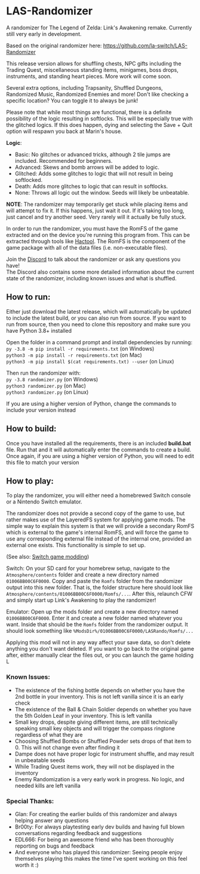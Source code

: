 # LAS-Randomizer
A randomizer for The Legend of Zelda: Link's Awakening remake. Currently still very early in development.

Based on the original randomizer here: https://github.com/la-switch/LAS-Randomizer

This release version allows for shuffling chests, NPC gifts including the Trading Quest, miscellaneous standing items, minigames, boss drops, instruments, and standing heart pieces. More work will come soon.

Several extra options, including Trapsanity, Shuffled Dungeons, Randomized Music, Randomized Enemies and more! Don't like checking a specific location? You can toggle it to always be junk!

Please note that while most things are functional, there is a definite possibility of the logic resulting in softlocks. This will be especially true with the glitched logics. If this does happen, dying and selecting the Save + Quit option will respawn you back at Marin's house.

**Logic**:
- Basic: No glitches or advanced tricks, although 2 tile jumps are included. Recommended for beginners.
- Advanced: Skews and bomb arrows will be added to logic.
- Glitched: Adds some glitches to logic that will not result in being softlocked.
- Death: Adds more glitches to logic that can result in softlocks.
- None: Throws all logic out the window. Seeds will likely be unbeatable.

**NOTE**: The randomizer may temporarily get stuck while placing items and will attempt to fix it. If this happens, just wait it out. If it's taking too long, just cancel and try another seed. Very rarely will it actually be fully stuck.

In order to run the randomizer, you must have the RomFS of the game extracted and on the device you're running this program from. This can be extracted through tools like [Hactool](https://github.com/SciresM/hactool). The RomFS is the component of the game package with all of the data files (i.e. non-executable files).

Join the [Discord](https://discord.com/invite/rfBSCUfzj8) to talk about the randomizer or ask any questions you have!  
The Discord also contains some more detailed information about the current state of the randomizer, including known issues and what is shuffled.

## How to run:

Either just download the latest release, which will automatically be updated to include the latest build, or you can also run from source.
If you want to run from source, then you need to clone this repository and make sure you have Python 3.8+ installed

Open the folder in a command prompt and install dependencies by running:  
`py -3.8 -m pip install -r requirements.txt` (on Windows)  
`python3 -m pip install -r requirements.txt` (on Mac)  
`python3 -m pip install $(cat requirements.txt) --user` (on Linux)

Then run the randomizer with:  
`py -3.8 randomizer.py` (on Windows)  
`python3 randomizer.py` (on Mac)  
`python3 randomizer.py` (on Linux)  

If you are using a higher version of Python, change the commands to include your version instead

## How to build:

Once you have installed all the requirements, there is an included **build.bat** file. Run that and it will automatically enter the commands to create a build. Once again, if you are using a higher version of Python, you will need to edit this file to match your version

## How to play:

To play the randomizer, you will either need a homebrewed Switch console or a Nintendo Switch emulator.

The randomizer does not provide a second copy of the game to use, but rather makes use of the LayeredFS system for applying game mods. The simple way to explain this system is that we will provide a secondary RomFS which is external to the game's internal RomFS, and will force the game to use any corresponding external file instead of the internal one, provided an external one exists. This functionality is simple to set up.

(See also: [Switch game modding](https://nh-server.github.io/switch-guide/extras/game_modding/))

Switch: On your SD card for your homebrew setup, navigate to the `Atmosphere/contents` folder and create a new directory named `01006BB00C6F0000`. Copy and paste the `Romfs` folder from the randomizer output into this new folder. That is, the folder structure here should look like `Atmosphere/contents/01006BB00C6F0000/Romfs/...`. After this, relaunch CFW and simply start up Link's Awakening to play the randomizer!

Emulator: Open up the mods folder and create a new directory named `01006BB00C6F0000`. Enter it and create a new folder named whatever you want. Inside that should be the `Romfs` folder from the randomizer output. It should look something like `%ModsDir%/01006BB00C6F0000/LASRando/Romfs/...`

Applying this mod will not in any way affect your save data, so don't delete anything you don't want deleted. If you want to go back to the original game after, either manually clear the files out, or you can launch the game holding L

### Known Issues:
- The existence of the fishing bottle depends on whether you have the 2nd bottle in your inventory. This is not left vanilla since it is an early check
- The existence of the Ball & Chain Soldier depends on whether you have the 5th Golden Leaf in your inventory. This is left vanilla
- Small key drops, despite giving different items, are still technically speaking small key objects and will trigger the compass ringtone regardless of what they are
- Choosing Shuffled Bombs or Shuffled Powder sets drops of that item to 0. This will not change even after finding it
- Dampe does not have proper logic for instrument shuffle, and may result in unbeatable seeds
- While Trading Quest items work, they will not be displayed in the inventory
- Enemy Randomization is a very early work in progress. No logic, and needed kills are left vanilla

### Special Thanks:
- Glan: For creating the earlier builds of this randomizer and always helping answer any questions
- Br00ty: For always playtesting early dev builds and having full blown conversations regarding feedback and suggestions
- EDL666: For being an awesome friend who has been thoroughly reporting on bugs and feedback
- And everyone who has played this randomizer: Seeing people enjoy themselves playing this makes the time I've spent working on this feel worth it :)
